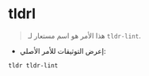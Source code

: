 # tldrl

> هذا الأمر هو اسم مستعار لـ `tldr-lint`.

- إعرض التوثيقات للأمر الأصلي:

`tldr tldr-lint`

